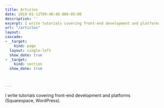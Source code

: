 ```yaml
---
title: Articles
date: 2018-01-11T09:40:48.000-05:00
description: ''
excerpt: I write tutorials covering front-end development and platforms (Squarespace, WordPress).
url: "/articles"
layout: 
cascade:
- _target:
    kind: page
  layout: single-left
  show_date: true
- _target: 
    kind: section
  show_date: true



---
```

I write tutorials covering front-end development and platforms (Squarespace, WordPress).



